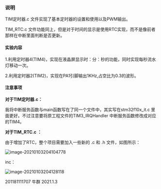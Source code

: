 ### 说明

TIM定时器.c 文件实现了基本定时器的设置和使用以及PWM输出。

TIM_RTC.c 文件功能同上，但是对于时间的显示是使用RTC实现，而不是像前者那样在中断里面判断是否更新。

#### 实验内容

1.利用定时器4(TIM4)，实现在液晶屏显示时：分：秒的功能，同时实现每秒流水灯移动一次。

2.利用定时器2(TIM2)，实现在PA1引脚输出1KHz,占空比为0.3的波形。

#### 注意事项

**对于TIM定时器.c：**

我将中断服务函数与main函数写在了同一个文件中，其实写在stm32f10x_it.c 里面更好。不过注意要将原工程文件的TIM3_IRQHandler 中断服务函数修改成对应的TIM4。

**对于TIM_RTC.c ：**

由于增加了RTC，整个项目需要加入一些新的 .c 和 .h 文件，如图所示：

![image-20210103204104778](C:\Users\15599\AppData\Roaming\Typora\typora-user-images\image-20210103204104778.png)

inc：

![image-20210103204128118](C:\Users\15599\AppData\Roaming\Typora\typora-user-images\image-20210103204128118.png)





201181111707	牛群 	2021.1.3